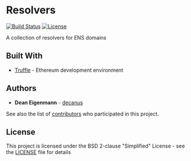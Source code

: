 # Resolvers

[![Build Status](https://travis-ci.org/ensdomains/resolvers.svg?branch=master)](https://travis-ci.org/ensdomains/dnssec-oracle) [![License](https://img.shields.io/badge/License-BSD--2--Clause-blue.svg)](LICENSE)

A collection of resolvers for ENS domains

## Built With
* [Truffle](https://github.com/trufflesuite/truffle) - Ethereum development environment 

## Authors

* **Dean Eigenmann** - [decanus](https://github.com/decanus)

See also the list of [contributors](https://github.com/ensdomains/dnssec-oracle/contributors) who participated in this project.

## License

This project is licensed under the BSD 2-clause "Simplified" License - see the [LICENSE](LICENSE) file for details
